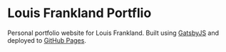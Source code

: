 # Louis Frankland Portflio

Personal portfolio website for Louis Frankland. Built using <a href="https://www.gatsbyjs.org">GatsbyJS</a> and deployed to <a href="https://pages.github.com/">GitHub Pages</a>.
